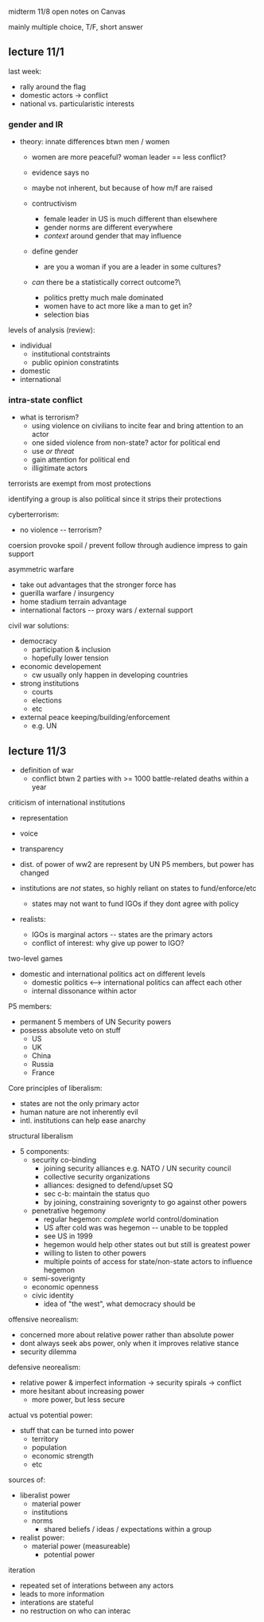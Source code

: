 midterm 11/8 open notes on Canvas

mainly multiple choice, T/F, short answer

## lecture 11/1

last week:
- rally around the flag
- domestic actors -> conflict
- national vs. particularistic interests

### gender and IR

- theory: innate differences btwn men / women
  - women are more peaceful? woman leader == less conflict?
  - evidence says no

  - maybe not inherent, but  because of how m/f are raised
  - contructivism
    - female leader in US is much different than elsewhere
    - gender norms are different everywhere
    - *context* around gender that may influence

  - define gender
    - are you a woman if you are a leader in some cultures?

  - *can* there be a statistically correct outcome?\
    - politics pretty much male dominated
    - women have to act more like a man to get in?
    - selection bias

levels of analysis (review):
- individual
  - institutional contstraints
  - public opinion constratints
- domestic
- international

### intra-state conflict

- what is terrorism?
  - using violence on civilians to incite fear and bring attention to an actor
  - one sided violence from non-state? actor for political end
  - use *or threat*
  - gain attention for political end
  - illigitimate actors

terrorists are exempt from most protections

identifying a group is also political since it strips their protections

cyberterrorism:
  - no violence -- terrorism?

coersion
provoke
spoil / prevent follow through
audience
impress to gain support

asymmetric warfare
- take out advantages that the stronger force has
- guerilla warfare / insurgency
- home stadium terrain advantage
- international factors -- proxy wars / external support

civil war solutions:
- democracy
  - participation & inclusion
  - hopefully lower tension
- economic developement
  - cw usually only happen in developing countries
- strong institutions
  - courts
  - elections
  - etc
- external peace keeping/building/enforcement
  - e.g. UN


## lecture 11/3

- definition of war
  - conflict btwn 2 parties with >= 1000 battle-related deaths within a year

criticism of international institutions
- representation
- voice
- transparency
- dist. of power of ww2 are represent by UN P5 members, but power has changed
- institutions are *not* states, so highly reliant on states to fund/enforce/etc
  - states may not want to fund IGOs if they dont agree with policy

- realists:
  - IGOs is marginal actors -- states are the primary actors
  - conflict of interest: why give up power to IGO?

two-level games
- domestic and international politics act on different levels
  - domestic politics <--> international politics can affect each other
  - internal dissonance within actor

P5 members:
- permanent 5 members of UN Security powers
- posesss absolute veto on stuff
  - US
  - UK
  - China
  - Russia
  - France

Core principles of liberalism:
- states are not the only primary actor
- human nature are not inherently evil
- intl. institutions can help ease anarchy

structural liberalism
- 5 components:
  - security co-binding
    - joining security alliances e.g. NATO / UN security council
    - collective security organizations
    - alliances: designed to defend/upset SQ
    - sec c-b: maintain the status quo
    - by joining, constraining soverignty to go against other powers
  - penetrative hegemony
    - regular hegemon: *complete* world control/domination
    - US after cold was was hegemon -- unable to be toppled
    - see US in 1999
    - hegemon would help other states out but still is greatest power
    - willing to listen to other powers
    - multiple points of access for state/non-state actors to influence hegemon
  - semi-soverignty
  - economic openness
  - civic identity
    - idea of "the west", what democracy should be

offensive neorealism:
- concerned more about relative power rather than absolute power
- dont always seek abs power, only when it improves relative stance
- security dilemma

defensive neorealism:
- relative power & imperfect information -> security spirals -> conflict
- more hesitant about increasing power
  - more power, but less secure


actual vs potential power:
- stuff that can be turned into power
  - territory
  - population
  - economic strength
  - etc

sources of:
- liberalist power
  - material power
  - institutions
  - norms
    - shared beliefs / ideas / expectations within a group
- realist power:
  - material power (measureable)
    - potential power

iteration
- repeated set of interations between any actors
- leads to more information
- interations are stateful
- no restruction on who can interac
